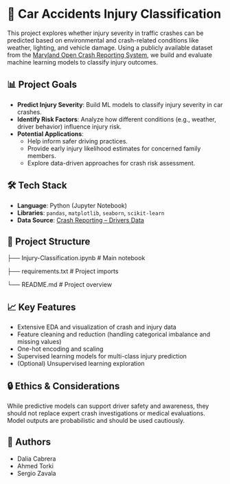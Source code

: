 # 🚗 Car Accidents Injury Classification

This project explores whether injury severity in traffic crashes can be predicted based on environmental and crash-related conditions like weather, lighting, and vehicle damage. Using a publicly available dataset from the [Maryland Open Crash Reporting System]( https://data.montgomerycountymd.gov/Public-Safety/Crash-Reporting-Drivers-Data/mmzv-x632/about_data), we build and evaluate machine learning models to classify injury outcomes.

## 📊 Project Goals

- **Predict Injury Severity**: Build ML models to classify injury severity in car crashes.
- **Identify Risk Factors**: Analyze how different conditions (e.g., weather, driver behavior) influence injury risk.
- **Potential Applications**:
  - Help inform safer driving practices.
  - Provide early injury likelihood estimates for concerned family members.
  - Explore data-driven approaches for crash risk assessment.

## 🛠️ Tech Stack

- **Language**: Python (Jupyter Notebook)
- **Libraries**: `pandas`, `matplotlib`, `seaborn`, `scikit-learn`
- **Data Source**: [Crash Reporting – Drivers Data](https://data.montgomerycountymd.gov/Public-Safety/Crash-Reporting-Drivers-Data/mmzv-x632/data_preview)

## 📁 Project Structure
├── Injury-Classification.ipynb # Main notebook

├── requirements.txt # Project imports

└── README.md # Project overview

## 📈 Key Features

- Extensive EDA and visualization of crash and injury data
- Feature cleaning and reduction (handling categorical imbalance and missing values)
- One-hot encoding and scaling
- Supervised learning models for multi-class injury prediction
- (Optional) Unsupervised learning exploration

## 🔒 Ethics & Considerations

While predictive models can support driver safety and awareness, they should not replace expert crash investigations or medical evaluations. Model outputs are probabilistic and should be used cautiously.

## 👥 Authors

- Dalia Cabrera  
- Ahmed Torki  
- Sergio Zavala
